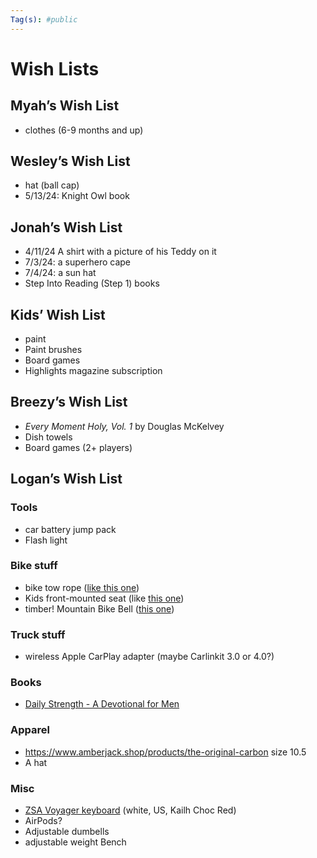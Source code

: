 ```yaml
---
Tag(s): #public
---
```

# Wish Lists

## Myah’s Wish List
- clothes (6-9 months and up)

## Wesley’s Wish List 
- hat (ball cap)
- 5/13/24: Knight Owl book

## Jonah’s Wish List
-  4/11/24 A shirt with a picture of his Teddy on it
- 7/3/24: a superhero cape
- 7/4/24: a sun hat
- Step Into Reading (Step 1) books

## Kids’ Wish List
- paint
- Paint brushes 
- Board games
- Highlights magazine subscription 

## Breezy’s Wish List
- _Every Moment Holy, Vol. 1_ by Douglas McKelvey
- Dish towels
- Board games (2+ players)

## Logan’s Wish List

### Tools 
* car battery jump pack
* Flash light
### Bike stuff
* bike tow rope ([like this one](https://kidsrideshotgun.com/products/mtb-tow-rope))
* Kids front-mounted seat (like [this one](https://kidsrideshotgun.com/products/shotgun-kids-mtb-seat))
* timber! Mountain Bike Bell ([this one](https://mtbbell.com/collections/mountain-bike-bells/products/model-yew-bolt-on-mountain-bike-bell))
### Truck stuff
- wireless Apple CarPlay adapter (maybe Carlinkit 3.0 or 4.0?)
### Books
- [Daily Strength - A Devotional for Men](https://www.google.com/books/edition/Daily_Strength/qWJaEAAAQBAJ?hl=en)
### Apparel
- https://www.amberjack.shop/products/the-original-carbon size 10.5
- A hat
### Misc
- [ZSA Voyager keyboard](https://www.zsa.io/voyager/buy) (white, US, Kailh Choc Red)
- AirPods?
- Adjustable dumbells
- adjustable weight Bench
